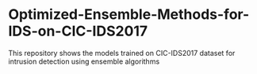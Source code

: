 # Optimized-Ensemble-Methods-for-IDS-on-CIC-IDS2017
This repository shows the models trained on CIC-IDS2017 dataset for intrusion detection using ensemble algorithms
